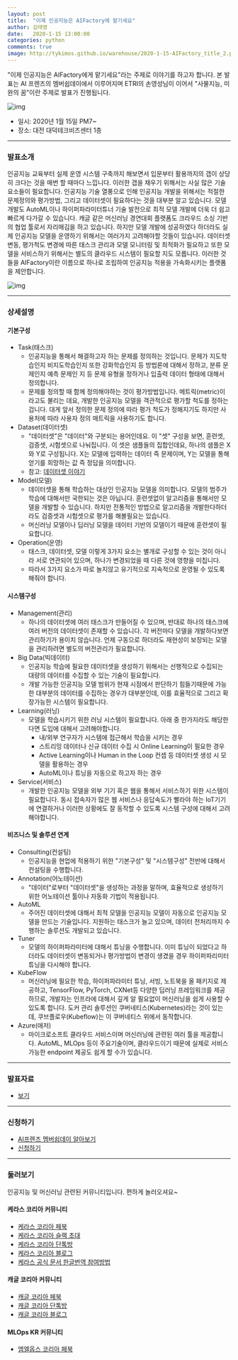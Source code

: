 ```yaml
---
layout: post
title:  "이제 인공지능은 AIFactory에 맡기세요"
author: 김태영
date:   2020-1-15 13:00:00
categories: python
comments: true
image: http://tykimos.github.io/warehouse/2020-1-15-AIFactory_title_2.png
---
```


"이제 인공지능은 AIFactory에게 맡기세요"라는 주제로 이야기를 하고자 합니다. 본 발표는 AI 프렌즈의 멤버쉽데이에서 이루어지며 ETRI의 손영성님이 이어서 "사물지능, 미완의 꿈"이란 주제로 발표가 진행됩니다.

![img](http://tykimos.github.io/warehouse/2020-1-15-AIFactory_poster.jpg)

* 일시: 2020년 1월 15일 PM7~
* 장소: 대전 대덕테크비즈센터 1층

--- 

### 발표소개

인공지능 교육부터 실제 운영 시스템 구축까지 해보면서 입문부터 활용까지의 갭이 상당히 크다는 것을 매번 할 때마다 느낍니다. 이러한 갭을 채우기 위해서는 사실 많은 기술요소들이 필요합니다. 인공지능 기술 열풍으로 인해 인공지능 개발을 위해서는 적절한 문제정의와 평가방법, 그리고 데이터셋이 필요하다는 것을 대부분 알고 있습니다. 모델 개발도 AutoML이나 하이퍼파라미터튜너 기술 발전으로 최적 모델 개발에 더욱 더 쉽고 빠르게 다가갈 수 있습니다. 캐글 같은 머신러닝 경연대회 플랫폼도 크라우드 소싱 기반의 협업 툴로서 자리매김을 하고 있습니다. 하지만 모델 개발에 성공하였다 하더라도 실제 인공지능 모델을 운영하기 위해서는 여러가지 고려해야할 것들이 있습니다. 데이터셋 변동, 평가척도 변경에 따른 태스크 관리과 모델 모니터링 및 최적화가 필요하고 또한 모델을 서비스하기 위해서는 별도의 클라우드 시스템이 필요할 지도 모릅니다. 이러한 것들을 AIFactory이란 이름으로 하나로 조립하여 인공지능 적용을 가속화시키는 플랫폼을 제안합니다. 

![img](http://tykimos.github.io/warehouse/2020-1-15-AIFactory_title_0.png)

--- 

### 상세설명

#### 기본구성

* Task(태스크)
    * 인공지능을 통해서 해결하고자 하는 문제를 정의하는 것입니다. 문제가 지도학습인지 비지도학습인지 또한 강화학습인지 등 방법론에 대해서 정하고, 분류 문제인지 예측 문제인 지 등 문제 유형을 정하거나 입출력 데이터 형태에 대해서 정의합니다.
    * 문제를 정의할 때 함께 정의해야하는 것이 평가방법입니다. 메트릭(metric)이라고도 불리는 데요, 개발한 인공지능 모델을 객관적으로 평가할 척도를 정하는 겁니다. 대게 앞서 정의한 문제 정의에 따라 평가 척도가 정해지기도 하지만 사용처에 따라 사용자 정의 매트릭을 사용하기도 합니다.
* Dataset(데이터셋)
    * "데이터셋"은 "데이터"와 구분되는 용어인데요. 이 "셋" 구성을 보면, 훈련셋, 검증셋, 시험셋으로 나눠집니다. 이 셋은 샘플들의 집합인데요, 하나의 샘플은 X와 Y로 구성됩니다. X는 모델에 입력하는 데이터 즉 문제이며, Y는 모델을 통해 얻기를 희망하는 값 즉 정답을 의미합니다.
    * 참고: [데이터셋 이야기](https://tykimos.github.io/2017/03/25/Dataset_and_Fit_Talk/)
* Model(모델)
    * 데이터셋을 통해 학습하는 대상인 인공지능 모델을 의미합니다. 모델의 범주가 학습에 대해서만 국한되는 것은 아닙니다. 훈련셋없이 알고리즘을 통해서만 모델을 개발할 수 있습니다. 하지만 전통적인 방법으로 알고리즘을 개발한다하더라도 검증셋과 시험셋으로 평가를 해볼필요는 있습니다. 
    * 머신러닝 모델이나 딥러닝 모델을 데이터 기반의 모델이기 때문에 훈련셋이 필요합니다. 
* Operation(운영)
    * 태스크, 데이터셋, 모델 이렇게 3가지 요소는 별개로 구성할 수 있는 것이 아니라 서로 연관되어 있으며, 하나가 변경되었을 때 다른 것에 영향을 미칩니다. 
    * 따라서 3가지 요소가 따로 놀지않고 유기적으로 지속적으로 운영될 수 있도록 해줘야 합니다.

#### 시스템구성

* Management(관리)
    * 하나의 데이터셋에 여러 태스크가 만들어질 수 있으며, 반대로 하나의 태스크에 여러 버전의 데이터셋이 존재할 수 있습니다. 각 버전마다 모델을 개발하다보면 관리하기가 용이치 않습니다. 언제 구동으로 하더라도 재현성이 보장되는 모델을 관리하려면 별도의 버전관리가 필요합니다. 
* Big Data(빅데이터)
    * 인공지능 학습에 필요한 데이터셋을 생성하기 위해서는 선행적으로 수집되는 대량의 데이터를 수집할 수 있는 기술이 필요합니다. 
    * 개발 가능한 인공지능 모델 범위가 현재 시점에서 판단하기 힘들기때문에 가능한 대부분의 데이터를 수집하는 경우가 대부분인데, 이를 효율적으로 그리고 확장가능한 시스템이 필요합니다.
* Learning(러닝)
    * 모델을 학습시키기 위한 러닝 시스템이 필요합니다. 아래 중 한가지라도 해당한다면 도입에 대해서 고려해야합니다.
        * 내/외부 연구자가 시스템에 접근해서 학습을 시키는 경우
        * 스트리밍 데이터나 신규 데이터 수집 시 Online Learning이 필요한 경우
        * Active Learning이나 Human in the Loop 컨셉 등 데이터셋 생성 시 모델을 활용하는 경우
        * AutoML이나 튜닝을 자동으로 하고자 하는 경우        
* Service(서비스)
    * 개발한 인공지능 모델을 외부 기기 혹은 웹을 통해서 서비스하기 위한 시스템이 필요합니다. 동시 접속자가 많은 웹 서비스나 응답속도가 빨라야 하는 IoT기기에 연결하거나 이러한 상황에도 잘 동작할 수 있도록 시스템 구성에 대해서 고려해야합니다.

#### 비즈니스 및 솔루션 연계

* Consulting(컨설팅)
    * 인공지능을 현업에 적용하기 위한 "기본구성" 및 "시스템구성" 전반에 대해서 컨설팅을 수행합니다.
* Annotation(어노테이션)
    * "데이터"로부터 "데이터셋"을 생성하는 과정을 말하며, 효율적으로 생성하기 위한 어노테이션 툴이나 자동화 기법이 적용됩니다.
* AutoML
    * 주어진 데이터셋에 대해서 최적 모델을 인공지능 모델이 자동으로 인공지능 모델을 만드는 기술입니다. 지원하는 태스크가 늘고 있으며, 데이터 전처리까지 수행하는 솔루션도 개발되고 있습니다.
* Tuner
    * 모델의 하이퍼파라미터에 대해서 튜닝을 수행합니다. 이미 튜닝이 되었다고 하더라도 데이터셋이 변동되거나 평가방법이 변경이 생겼을 경우 하이퍼파리미터 튜닝을 다시해야 합니다. 
* KubeFlow
    * 머신러닝에 필요한 학습, 하이퍼파라미터 튜닝, 서빙, 노트북을 올 패키지로 제공하고, TensorFlow, PyTorch, CXNet등 다양한 딥러닝 프레임워크를 제공하므로, 개발자는 인프라에 대해서 깊게 알 필요없이 머신러닝을 쉽게 사용할 수 있도록 합니다. 도커 관리 솔루션인 쿠버네티스(Kubernetes)라는 것이 있는 데, 쿠브플로우(Kubeflow)는 이 쿠버네티스 위에서 동작합니다.
* Azure(애저)
    * 마이크로소프트 클라우드 서비스이며 머신러닝에 관련된 여러 툴을 제공합니다. AutoML, MLOps 등이 주요기술이며, 클라우드이기 때문에 실제로 서비스 가능한 endpoint 제공도 쉽게 할 수가 있습니다. 

---

### 발표자료

* [보기](https://docs.google.com/presentation/d/1pPNc1Inc9gNVcQ6YbT6038HWtvCuPsIATCzS3AqbE3s/edit?usp=sharing)

---

### 신청하기

* [AI프렌즈 멤버쉽데이 알아보기](https://aifrenz.github.io/)
* [신청하기](https://docs.google.com/forms/d/1gyond3JDvzvNcGFhXKEEtcVn6dUWB6NBDa-FDy8wlXc/edit)

---

### 둘러보기

인공지능 및 머신러닝 관련된 커뮤니티입니다. 편하게 놀러오셔요~

#### 케라스 코리아 커뮤니티

* [케라스 코리아 페북](https://www.facebook.com/groups/KerasKorea/)
* [케라스 코리아 슬랙 초대](https://join.slack.com/t/keraskorea/shared_invite/enQtNTUzMTUxMzIyMzg4LWQ3YmQ1YTdmNTYxOTAwZTExNmFmOGM3M2QyMjIyNzYwYTY2YTY2ZjBlNDNlZDdmMTU0NGVjYzFkMWYxNzE0ZDA)
* [케라스 코리아 단톡방](https://open.kakao.com/o/g93MSBV)
* [케라스 코리아 블로그](http://keraskorea.github.io)
* [케라스 공식 문서 한글번역 참여방법](https://tykimos.github.io/2019/02/06/Contribution_of_Keras_Document_to_Korean_Translation/)

#### 캐글 코리아 커뮤니티

* [캐글 코리아 페북](https://www.facebook.com/groups/KaggleKoreaOpenGroup/)
* [캐글 코리아 단톡방](https://open.kakao.com/o/gP24T89)
* [캐글 코리아 블로그](https://kaggle-kr.tistory.com/)

#### MLOps KR 커뮤니티

* [엠엘옵스 코리아 페북](https://www.facebook.com/groups/MLOpsKR/)
